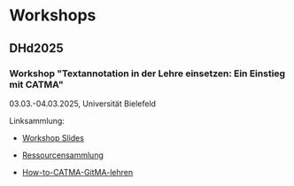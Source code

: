 # Workshops

## DHd2025 
### Workshop "Textannotation in der Lehre einsetzen: Ein Einstieg mit CATMA"
03.03.-04.03.2025, Universität Bielefeld

Linksammlung:
- [Workshop Slides](DHd2025/20250302_DHd2025_Lehre_CATMA_Workshop.pdf)

- [Ressourcensammlung](https://docs.google.com/document/d/1wlwb9LFbVhzjb6RM-Ie80n-Dryv5_8LLS6TZiC_dyuw/edit?usp=sharing)
- [How-to-CATMA-GitMA-lehren](https://docs.google.com/document/d/1TyBvJ1VTM-6dUm7cgBdWFGU3Cd3iAPExZTYXdvIJWVg/edit?usp=sharing)

